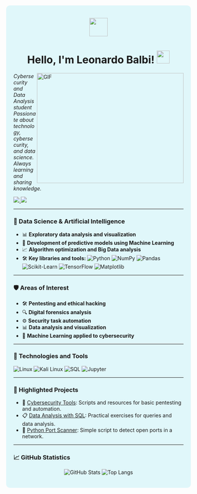 <div style="background-color:#e0f7fa; padding: 20px; border-radius: 10px;">

<p align="center">
  <img align="center" src="https://github.com/7oSkaaa/7oSkaaa/blob/main/Images/about_me.gif?raw=true" width="50px">
</p>

<h1 align="center">
  Hello, I'm Leonardo Balbi! 
  <a href="https://rahulmahesh.me/">
    <img src="https://media.giphy.com/media/hvRJCLFzcasrR4ia7z/giphy.gif" width="35px">
  </a>
</h1>

<img align="right" height="300" width="400" alt="GIF" src="https://media.giphy.com/media/v1.Y2lkPTc5MGI3NjExaDZxZGt6bnZuOGxmcjd3YmlqOG42ZjRoNWw3c2Q3MWxnYnJqaXY4cSZlcD12MV9pbnRlcm5hbF9naWZfYnlfaWQmY3Q9Zw/qgQUggAC3Pfv687qPC/giphy.gif">

<p align="left"><em>Cybersecurity and Data Analysis student<br>
Passionate about technology, cybersecurity, and data science.<br>
Always learning and sharing knowledge.</em></p>

<p align="left">
  <a href="https://www.linkedin.com/in/leonardo-balbi/">
    <img src="https://img.shields.io/badge/-Leonardo%20Balbi-0A66C2?style=for-the-badge&logo=linkedin&logoColor=white">
  </a>
  <a href="https://github.com/Leo-Balbi">
    <img src="https://img.shields.io/github/followers/Leo-Balbi?label=GitHub&style=for-the-badge&logo=github">
  </a>
</p>

---

### 🧠 Data Science & Artificial Intelligence
- 📊 **Exploratory data analysis and visualization**
- 🤖 **Development of predictive models using Machine Learning**
- 📈 **Algorithm optimization and Big Data analysis**
- 🛠️ **Key libraries and tools:**
  ![Python](https://img.shields.io/badge/-Python-306998?style=flat-square&logo=python&logoColor=white)
  ![NumPy](https://img.shields.io/badge/-NumPy-013243?style=flat-square&logo=numpy&logoColor=white)
  ![Pandas](https://img.shields.io/badge/-Pandas-150458?style=flat-square&logo=pandas&logoColor=white)
  ![Scikit-Learn](https://img.shields.io/badge/-Scikit--Learn-F7931E?style=flat-square&logo=scikit-learn&logoColor=white)
  ![TensorFlow](https://img.shields.io/badge/-TensorFlow-FF6F00?style=flat-square&logo=tensorflow&logoColor=white)
  ![Matplotlib](https://img.shields.io/badge/-Matplotlib-11557C?style=flat-square&logo=python&logoColor=white)

---

### 🛡️ Areas of Interest
- 🛠️ **Pentesting and ethical hacking**
- 🔍 **Digital forensics analysis**
- ⚙️ **Security task automation**
- 📊 **Data analysis and visualization**
- 🤖 **Machine Learning applied to cybersecurity**

---

### 🧰 Technologies and Tools
![Linux](https://img.shields.io/badge/-Linux-111111?style=for-the-badge&logo=linux&logoColor=FCC624)
![Kali Linux](https://img.shields.io/badge/-Kali%20Linux-268BFF?style=for-the-badge&logo=kalilinux&logoColor=white)
![SQL](https://img.shields.io/badge/-SQL-316192?style=for-the-badge&logo=postgresql&logoColor=white)
![Jupyter](https://img.shields.io/badge/-Jupyter-DA5B0B?style=for-the-badge&logo=jupyter&logoColor=white)

---

### 📂 Highlighted Projects
- 🔐 [Cybersecurity Tools](https://github.com/Leo-Balbi/herramientas-ciberseguridad): Scripts and resources for basic pentesting and automation.
- 📋 [Data Analysis with SQL](https://github.com/Leo-Balbi/analisis-datos-sql): Practical exercises for queries and data analysis.
- 🚦 [Python Port Scanner](https://github.com/Leo-Balbi/herramientas-ciberseguridad/blob/master/escaner_de_puertos.py): Simple script to detect open ports in a network.

---

### 📈 GitHub Statistics

<p align="center">
  <img src="https://github-readme-stats.vercel.app/api?username=Leo-Balbi&show_icons=true&hide_title=true&count_private=true&hide=prs&theme=highcontrast" alt="GitHub Stats">
  <img src="https://github-readme-stats.vercel.app/api/top-langs/?username=Leo-Balbi&layout=compact&theme=highcontrast" alt="Top Langs">
</p>

</div>


